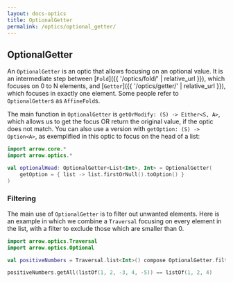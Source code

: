 ```yaml
---
layout: docs-optics
title: OptionalGetter
permalink: /optics/optional_getter/
---
```


## OptionalGetter

An `OptionalGetter` is an optic that allows focusing on an optional value. It is an intermediate step between [`Fold`]({{ '/optics/fold/' | relative_url }}), which focuses on 0 to N elements, and [`Getter`]({{ '/optics/getter/' | relative_url }}), which focuses in exactly one element. Some people refer to `OptionalGetter`s as `AffineFold`s.

The main function in `OptionalGetter` is `getOrModify: (S) -> Either<S, A>`, which allows us to get the focus OR return the original value, if the optic does not match. You can also use a version with `getOption: (S) -> Option<A>`, as exemplified in this optic to focus on the head of a list:

```kotlin
import arrow.core.*
import arrow.optics.*

val optionalHead: OptionalGetter<List<Int>, Int> = OptionalGetter(
    getOption = { list -> list.firstOrNull().toOption() }
)
```

### Filtering

The main use of `OptionalGetter` is to filter out unwanted elements. Here is an example in which we combine a `Traversal` focusing on every element in the list, with a filter to exclude those which are smaller than 0.

```kotlin
import arrow.optics.Traversal
import arrow.optics.Optional

val positiveNumbers = Traversal.list<Int>() compose OptionalGetter.filter { it >= 0 }

positiveNumbers.getAll(listOf(1, 2, -3, 4, -5)) == listOf(1, 2, 4)
```
